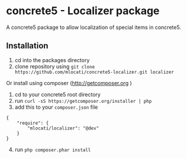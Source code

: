 concrete5 - Localizer package
=============================

A concrete5 package to allow localization of special items in concrete5.

Installation
------------

1. cd into the packages directory 
2. clone repository using `git clone https://github.com/mlocati/concrete5-localizer.git localizer`

Or install using composer (http://getcomposer.org ) 

1. cd to your concrete5 root directory
2. run `curl -sS https://getcomposer.org/installer | php`
3. add this to your `composer.json` file

````
{
    "require": {
        "mlocati/localizer": "@dev"
    }
}
````

4. run `php composer.phar install`
